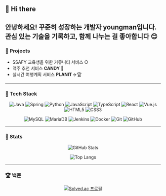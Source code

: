 ## 👋 Hi there
안녕하세요! 꾸준히 성장하는 개발자 youngman입니다.
관심 있는 기술을 기록하고, 함께 나누는 걸 좋아합니다 😊
---

### 🧪 Projects
- SSAFY 교육생을 위한 커뮤니티 서비스 ○
- 맥주 추천 서비스 **CANDY** 🍻
- 실시간 여행계획 서비스 **PLANIT** ✈️🏆

---

### 🔧 Tech Stack

<div align="center">

![Java](https://img.shields.io/badge/Java-007396?style=flat-square&logo=java&logoColor=white)
![Spring](https://img.shields.io/badge/Spring-6DB33F?style=flat-square&logo=spring&logoColor=white)
![Python](https://img.shields.io/badge/Python-3776AB?style=flat-square&logo=python&logoColor=white)
![JavaScript](https://img.shields.io/badge/JavaScript-F7DF1E?style=flat-square&logo=javascript&logoColor=black)
![TypeScript](https://img.shields.io/badge/TypeScript-3178C6?style=flat-square&logo=typescript&logoColor=white)
![React](https://img.shields.io/badge/React-61DAFB?style=flat-square&logo=react&logoColor=black)
![Vue.js](https://img.shields.io/badge/Vue.js-4FC08D?style=flat-square&logo=vue.js&logoColor=white)
![HTML5](https://img.shields.io/badge/HTML5-E34F26?style=flat-square&logo=html5&logoColor=white)
![CSS3](https://img.shields.io/badge/CSS3-1572B6?style=flat-square&logo=css3&logoColor=white)

![MySQL](https://img.shields.io/badge/MySQL-4479A1?style=flat-square&logo=mysql&logoColor=white)
![MariaDB](https://img.shields.io/badge/MariaDB-003545?style=flat-square&logo=mariadb&logoColor=white)
![Jenkins](https://img.shields.io/badge/Jenkins-D24939?style=flat-square&logo=jenkins&logoColor=white)
![Docker](https://img.shields.io/badge/Docker-2496ED?style=flat-square&logo=docker&logoColor=white)
![Git](https://img.shields.io/badge/Git-F05032?style=flat-square&logo=git&logoColor=white)
![GitHub](https://img.shields.io/badge/GitHub-181717?style=flat-square&logo=github&logoColor=white)

</div>

---

### 🌟 Stats

<div align="center">

![GitHub Stats](https://github-readme-stats.vercel.app/api?username=sksn12&show_icons=true&theme=default&hide_title=true&hide=issues&count_private=true)

![Top Langs](https://github-readme-stats.vercel.app/api/top-langs/?username=sksn12&layout=compact&hide=Shell&theme=default)

</div>

---

### 🏆 백준

<div align="center">

[![Solved.ac 프로필](http://mazassumnida.wtf/api/generate_badge?boj=sksn12)](https://solved.ac/sksn12)

</div>
